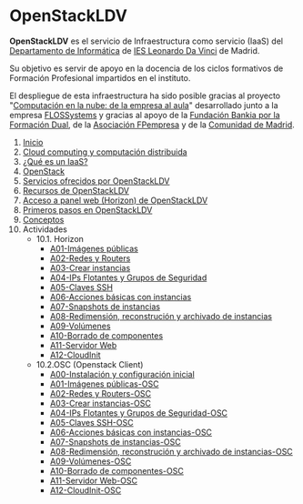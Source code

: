 # OpenStackLDV

**OpenStackLDV** es el servicio de Infraestructura como servicio (IaaS) del [Departamento de Informática](https://www.informaticaldv.com/) de [IES Leonardo Da Vinci](http://www.iesleonardo.com) de Madrid.

Su objetivo es servir de apoyo en la docencia de los ciclos formativos de Formación Profesional impartidos en el instituto.

El despliegue de esta infraestructura ha sido posible gracias al proyecto "[Computación en la nube: de la empresa al aula](https://cloud.informaticaldv.com/)" desarrollado junto a la empresa  [FLOSSystems](https://flossystems.com/) y gracias al apoyo de la [Fundación Bankia por la Formación Dual](https://www.dualizabankia.com), de la [Asociación FPempresa](http://fpempresa.net/) y de la [Comunidad de Madrid](http://www.comunidad.madrid/servicios/educacion/formacion-profesional).

1. [Inicio](docs/README.md)
2. [Cloud computing y computación distribuida](docs/02-Cloud/Cloud.md)
3. [¿Qué es un IaaS?](docs/03-IaaS/IaaS.md)
4. [OpenStack](docs/04-OpenStack/OpenStack.md)
5. [Servicios ofrecidos por OpenStackLDV](docs/05-Servicios/Servicios.md)
6. [Recursos de OpenStackLDV](docs/06-Recursos/Recursos.md)
7. [Acceso a panel web (Horizon) de OpenStackLDV](docs/07-Acceso/Acceso.md)
8. [Primeros pasos en OpenStackLDV](docs/08-PrimerosPasos/PrimerosPasos.md)
9. [Conceptos](docs/09-Conceptos/Conceptos.md)
10. Actividades
    - 10.1. Horizon
        - [A01-Imágenes públicas](docs/10-Actividades/Horizon/ImágenesPúblicas/ImágenesPúblicas.md)
        - [A02-Redes y Routers](docs/10-Actividades/Horizon/RedesRouters/RedesRouters.md)
        - [A03-Crear instancias](docs/10-Actividades/Horizon/Instancias/Instancias.md)
        - [A04-IPs Flotantes y Grupos de Seguridad](10-Actividades/Horizon/IPsFlotantesGruposSeguridad/IPsFlotantesGruposSeguridad.md)
        - [A05-Claves SSH](docs/10-Actividades/Horizon/ClavesSSH/ClavesSSH.md)
        - [A06-Acciones básicas con instancias](docs/10-Actividades/Horizon/AccionesBásicas/AccionesBásicas.md)
        - [A07-Snapshots de instancias](docs/10-Actividades/Horizon/SnapshotsDeInstancias/SnapshotsDeInstancias.md)
        - [A08-Redimensión, reconstrución y archivado de instancias](docs/10-Actividades/Horizon/RedimensiónReconstruciónArchivado/RedimensiónReconstruciónArchivado.md)
        - [A09-Volúmenes](docs/10-Actividades/Horizon/Volúmenes/Volúmenes.md)
        - [A10-Borrado de componentes](docs/10-Actividades/Horizon/Borrado/Borrado.md)
        - [A11-Servidor Web](docs/10-Actividades/Horizon/ServidorWeb/ServidorWeb.md)
        - [A12-CloudInit](docs/10-Actividades/Horizon/CloudInit/CloudInit.md)
    - 10.2.OSC (Openstack Client)
        - [A00-Instalación y configuración inicial](docs/10-Actividades/OSC/Instalacion-OSC/Instalacion-OSC.md)
        - [A01-Imágenes públicas-OSC](docs/10-Actividades/OSC/ImágenesPúblicas-OSC/ImágenesPúblicas-OSC.md)
        - [A02-Redes y Routers-OSC](docs/10-Actividades/OSC/RedesRouters-OSC/RedesRouters-OSC.md)
        - [A03-Crear instancias-OSC](docs/10-Actividades/OSC/Instancias-OSC/Instancias-OSC.md)
        - [A04-IPs Flotantes y Grupos de Seguridad-OSC](docs/10-Actividades/OSC/IPsFlotantesGruposSeguridad-OSC/IPsFlotantesGruposSeguridad-OSC.md)
        - [A05-Claves SSH-OSC](docs/10-Actividades/OSC/ClavesSSH-OSC/ClavesSSH-OSC.md)
        - [A06-Acciones básicas con instancias-OSC](docs/10-Actividades/OSC/AccionesBásicas-OSC/AccionesBásicas-OSC.md)
        - [A07-Snapshots de instancias-OSC](docs/10-Actividades/OSC/SnapshotsDeInstancias-OSC/SnapshotsDeInstancias-OSC.md)
        - [A08-Redimensión, reconstrución y archivado de instancias-OSC](docs/10-Actividades/OSC/RedimensiónReconstruciónArchivado-OSC/RedimensiónReconstruciónArchivado-OSC.md)
        - [A09-Volúmenes-OSC](docs/10-Actividades/OSC/Volúmenes-OSC/Volúmenes-OSC.md)
        - [A10-Borrado de componentes-OSC](docs/10-Actividades/OSC/Borrado-OSC/Borrado-OSC.md)
        - [A11-Servidor Web-OSC](docs/10-Actividades/OSC/ServidorWeb-OSC/ServidorWeb-OSC.md)
        - [A12-CloudInit-OSC](docs/10-Actividades/OSC/CloudInit-OSC/CloudInit-OSC.md)
